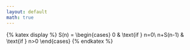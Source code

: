 ```yaml
---
layout: default
math: true
---
```


{% katex display %}
S(n) = \begin{cases}
0 & \text{if } n=0\\
n+S(n-1) & \text{if } n>0
\end{cases}
{% endkatex %}
